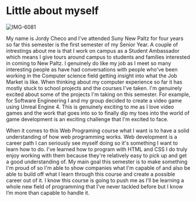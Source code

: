 # Little about myself

![IMG-6081](https://user-images.githubusercontent.com/112654260/188498446-de09da46-f263-42ed-bd68-7af4f07b029a.jpg)

My name is Jordy Checo and I've attended Suny New Paltz for four years so far this semester is the first semester of my Senior Year. A couple of intrestings about me is that I work on campus as a Student Ambassador which means I give tours around campus to students and families interested in coming to New Paltz. I genuinely do like my job as I meet so many interesting people as have had conversations with people who've been working in the Computer science field getting insight into what the Job  Market is like. When thinking about my computer experience so far it has mostly stuck to school projects and the courses I've taken. I'm genuinely excited about some of the projects I'm taking on this semester. For example, for Software Engineering I and my group decided to create a video game using Unreal Engine 4. This is genuinely exciting to me as I love video games and the work that goes into so to finally dip my toes into the world of game development is an exciting challenge that I'm excited to face.

When it comes to this Web Programing course what I want is to have a solid understanding of how web programming works. Web development is a career path I can seriously see myself doing so it's something I want to learn how to do. I've learned how to program with HTML and CSS I do truly enjoy working with them because they're relatively easy to pick up and get a good understanding of. My main goal this semester is to make something I'm proud of so I'm able to show companies what I'm capable of and also be able to build off what I learn through this course and create a possible career out of it. I know this course is going to push me as I’ll be learning a whole new field of programming that I’ve never tackled before but I know I’m more than capable to handle it.

